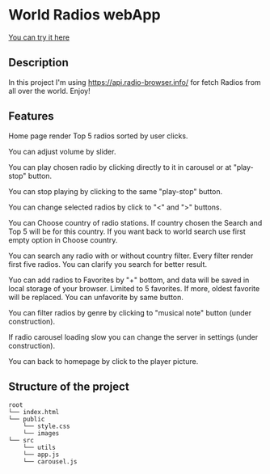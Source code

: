 # World Radios webApp

[You can try it here](https://worldradioswebapp.netlify.app)

## Description

In this project I'm using <https://api.radio-browser.info/> for fetch Radios from all over the world. Enjoy!

## Features

Home page render Top 5 radios sorted by user clicks.

You can adjust volume by slider.

You can play chosen radio by clicking directly to it in carousel or at "play-stop" button.

You can stop playing by clicking to the same "play-stop" button.

You can change selected radios by click to "<" and ">" buttons.

You can Choose country of radio stations. If country chosen the Search and Top 5 will be for this country. If you want back to world search use first empty option in Choose country.

You can search any radio with or without country filter. Every filter render first five radios. You can clarify you search for better result.

Yuo can add radios to Favorites by "+" bottom, and data will be saved in local storage of your browser. Limited to 5 favorites. If more, oldest favorite will be replaced. You can unfavorite by same button.

You can filter radios by genre by clicking to "musical note" button (under construction).

If radio carousel loading slow you can change the server in settings (under construction).

You can back to homepage by click to the player picture.

## Structure of the project

```text
root
└── index.html
└── public
    └── style.css
    └── images
└── src
    └── utils
    └── app.js
    └── carousel.js
```
